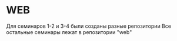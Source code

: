 # WEB
Для семинаров 1-2 и 3-4 были созданы разные репозитории
Все остальные семинары лежат в репозитории "web"
